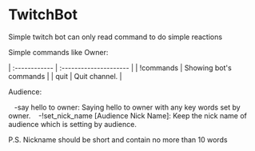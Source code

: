 # TwitchBot
Simple twitch bot can only read command to do simple reactions

Simple commands like
Owner:

| :------------ | :--------------------- | 
| !commands      | Showing bot's commands |
| quit      | Quit channel.       | 

Audience:

    -say hello to owner: Saying hello to owner with any key words set by owner.
    -!set_nick_name [Audience Nick Name]: Keep the nick name of audience which is setting by audience.

P.S. Nickname should be short and contain no more than 10 words
